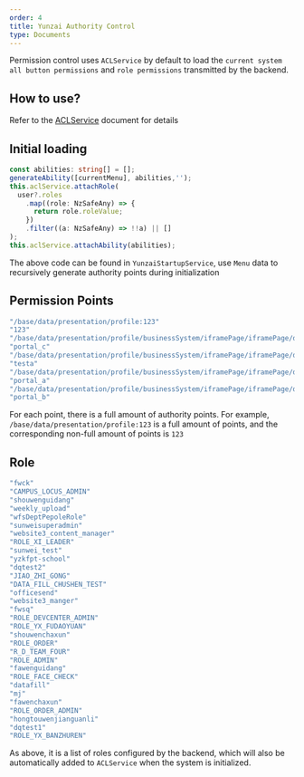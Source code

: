 ```yaml
---
order: 4
title: Yunzai Authority Control
type: Documents
---
```


Permission control uses `ACLService` by default to load the `current system all button permissions` and `role permissions` transmitted by the backend.

## How to use?

Refer to the [ACLService](/acl/getting-started) document for details


## Initial loading

```ts
const abilities: string[] = [];
generateAbility([currentMenu], abilities,'');
this.aclService.attachRole(
  user?.roles
    .map((role: NzSafeAny) => {
      return role.roleValue;
    })
    .filter((a: NzSafeAny) => !!a) || []
);
this.aclService.attachAbility(abilities);
```

The above code can be found in `YunzaiStartupService`, use `Menu` data to recursively generate authority points during initialization

## Permission Points

```ts
"/base/data/presentation/profile:123"
"123"
"/base/data/presentation/profile/businessSystem/iframePage/iframePage/displayIndex:portal_c"
"portal_c"
"/base/data/presentation/profile/businessSystem/iframePage/iframePage/displayIndex:testa"
"testa"
"/base/data/presentation/profile/businessSystem/iframePage/iframePage/displayIndex:portal_a"
"portal_a"
"/base/data/presentation/profile/businessSystem/iframePage/iframePage/displayIndex:portal_b"
"portal_b"
```

For each point, there is a full amount of authority points. For example, `/base/data/presentation/profile:123` is a full amount of points, and the corresponding non-full amount of points is `123`


## Role

```ts
"fwck"
"CAMPUS_LOCUS_ADMIN"
"shouwenguidang"
"weekly_upload"
"wfsDeptPepoleRole"
"sunweisuperadmin"
"website3_content_manager"
"ROLE_XI_LEADER"
"sunwei_test"
"yzkfpt-school"
"dqtest2"
"JIAO_ZHI_GONG"
"DATA_FILL_CHUSHEN_TEST"
"officesend"
"website3_manger"
"fwsq"
"ROLE_DEVCENTER_ADMIN"
"ROLE_YX_FUDAOYUAN"
"shouwenchaxun"
"ROLE_ORDER"
"R_D_TEAM_FOUR"
"ROLE_ADMIN"
"fawenguidang"
"ROLE_FACE_CHECK"
"datafill"
"mj"
"fawenchaxun"
"ROLE_ORDER_ADMIN"
"hongtouwenjianguanli"
"dqtest1"
"ROLE_YX_BANZHUREN"
```
As above, it is a list of roles configured by the backend, which will also be automatically added to `ACLService` when the system is initialized.
